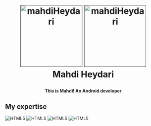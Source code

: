 <h1 align="center">
  <br>
  
  <a href=""><img src="https://images.prismic.io/qovery/c952e642-7c8c-4e2f-854e-b14a14868b3e_kotlin.png?ixlib=gatsbyFP&auto=compress%2Cformat&fit=max&q=50" alt="mahdiHeydari" width="200"></a>
  <a href=""><img src="https://images.yourstory.com/cs/1/b3c70442-ab5e-11e8-8691-f70342131e20/flutter-ios-development1553671137747.jpg?w=1152&fm=auto&ar=2:1&mode=crop&crop=faces" alt="mahdiHeydari" width="200"></a>
  <br>
  Mahdi Heydari
</h1>

<h4 align="center">This is Mahdi! An Android developer</h4>

## My expertise

<p>

<img alt="HTML5" src="https://img.shields.io/badge/flutter-%23E34F26.svg?style=for-the-badge&logo=flutter&logoColor=white" />
<img alt="HTML5" src="https://img.shields.io/badge/dart-%23E34F26.svg?style=for-the-badge&logo=dart&logoColor=white" />
<img alt="HTML5" src="https://img.shields.io/badge/kotlin-%23E34F26.svg?style=for-the-badge&logo=kotlin&logoColor=white" />
<img alt="HTML5" src="https://img.shields.io/badge/java-%23E34F26.svg?style=for-the-badge&logo=Java&logoColor=white" />
<img alt="HTML5" src="https://img.shields.io/badge/git-%23E34F
